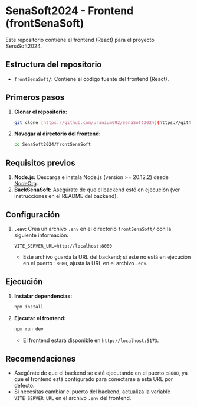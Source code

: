# SenaSoft2024 - Frontend (frontSenaSoft)

Este repositorio contiene el frontend (React) para el proyecto SenaSoft2024.

## Estructura del repositorio

* `frontSenaSoft/`: Contiene el código fuente del frontend (React).

## Primeros pasos

1.  **Clonar el repositorio:**

    ```bash
    git clone [https://github.com/uranium092/SenaSoft2024](https://github.com/uranium092/SenaSoft2024)
    ```

2.  **Navegar al directorio del frontend:**

    ```bash
    cd SenaSoft2024/frontSenaSoft
    ```

## Requisitos previos

1.  **Node.js:** Descarga e instala Node.js (versión >= 20.12.2) desde [NodeOrg](https://nodejs.org/en/download).
2.  **BackSenaSoft:** Asegúrate de que el backend esté en ejecución (ver instrucciones en el README del backend).

## Configuración

1.  **`.env`:** Crea un archivo `.env` en el directorio `frontSenaSoft/` con la siguiente información:

    ```properties
    VITE_SERVER_URL=http://localhost:8080
    ```

    * Este archivo guarda la URL del backend; si este no está en ejecución en el puerto `:8080`, ajusta la URL en el archivo `.env`.

## Ejecución

1.  **Instalar dependencias:**

    ```bash
    npm install
    ```

2.  **Ejecutar el frontend:**

    ```bash
    npm run dev
    ```

    * El frontend estará disponible en `http://localhost:5173`.

## Recomendaciones

* Asegúrate de que el backend se esté ejecutando en el puerto `:8080`, ya que el frontend está configurado para conectarse a esta URL por defecto.
* Si necesitas cambiar el puerto del backend, actualiza la variable `VITE_SERVER_URL` en el archivo `.env` del frontend.

